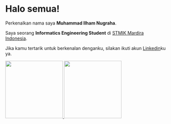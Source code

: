 # Halo semua! 

Perkenalkan nama saya **Muhammad Ilham Nugraha**.

Saya seorang **Informatics Engineering Student** di [STMIK Mardira Indonesia](https://stmik-mi.ac.id/).

Jika kamu tertarik untuk berkenalan denganku, silakan ikuti akun [Linkedin](https://www.linkedin.com/in/hamnug/)ku ya.

<p align="left">
<a href="https://github.com/hamnug">
  <img height="180em" src="https://github-readme-stats-eight-theta.vercel.app/api?username=hamnug&show_icons=true&theme=algolia&include_all_commits=true&count_private=true"/>
  <img height="180em" src="https://github-readme-stats-eight-theta.vercel.app/api/top-langs/?username=hamnug&layout=compact&langs_count=8&theme=algolia"/>
</a>
</p>
